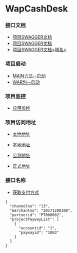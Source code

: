 # WapCashDesk

### 接口文档 ###

* [项目SWAGGER文档](http://localhost:8888/WapCashDesk/swagger-ui.html)
* [项目SWAGGER文档](http://192.168.60.207:8888/WapCashDesk/swagger-ui.html)
* [项目SWAGGER文档<域名>](http://flyswagger.tunnel.qydev.com/WapCashDesk/swagger-ui.html)

### 项目启动 ###

* [MAIN方法--启动](http://192.168.60.207:8888/WapCashDesk)
* [WAR包--启动](http://192.168.60.207:8888/WapCashDesk)

### 项目监控 ###

* [应用监控](http://localhost:8088/health)

### 项目访问地址 ###

* [本地地址](http://flyswagger.tunnel.qydev.com/WapCashDesk/)
* [本地地址](http://192.168.60.207:8888/WapCashDesk/)

* [公测地址](http://118.178.196.42:8888/WapCashDesk/)

* [正式地址](http://210.43.241.76:8888/WapCashDesk/)


### 接口名称 ###

* [获取支付方式](http://flyswagger.tunnel.qydev.com/WapCashDesk/payWays)
~~~
{
  "channelno": "13",
  "merchantno": "20171200300",
  "partnerid": "PT000002",
  "projectPaywayList": [
    {
      "accountid": "1",
      "paywayid": "1003"
    }
  ]
}
~~~

